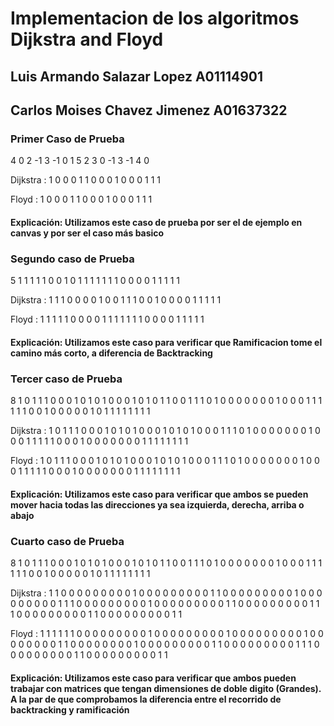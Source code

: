 # Implementacion de los algoritmos Dijkstra and Floyd

## Luis Armando Salazar Lopez A01114901

## Carlos Moises Chavez Jimenez A01637322

### Primer Caso de Prueba

4
0 2 -1 3
-1 0 1 5
2 3 0 -1
3 -1 4 0

Dijkstra :
1 0 0 0
1 1 0 0
0 1 0 0
0 1 1 1

Floyd :
1 0 0 0
1 1 0 0
0 1 0 0
0 1 1 1

#### Explicación: Utilizamos este caso de prueba por ser el de ejemplo en canvas y por ser el caso más basico

### Segundo caso de Prueba

5
1 1 1 1 1
0 0 1 0 1
1 1 1 1 1
1 0 0 0 0
1 1 1 1 1

Dijkstra :
1 1 1 0 0
0 0 1 0 0
1 1 1 0 0
1 0 0 0 0
1 1 1 1 1

Floyd :
1 1 1 1 1
0 0 0 0 1
1 1 1 1 1
1 0 0 0 0
1 1 1 1 1

#### Explicación: Utilizamos este caso para verificar que Ramificacion tome el camino más corto, a diferencia de Backtracking

### Tercer caso de Prueba

8
1 0 1 1 1 0 0 0
1 0 1 0 1 0 0 0
1 0 1 0 1 1 0 0
1 1 1 0 1 0 0 0
0 0 0 0 1 0 0 0
1 1 1 1 1 1 0 0
1 0 0 0 0 0 1 0
1 1 1 1 1 1 1 1

Dijkstra :
1 0 1 1 1 0 0 0
1 0 1 0 1 0 0 0
1 0 1 0 1 0 0 0
1 1 1 0 1 0 0 0
0 0 0 0 1 0 0 0
1 1 1 1 1 0 0 0
1 0 0 0 0 0 0 0
1 1 1 1 1 1 1 1

Floyd :
1 0 1 1 1 0 0 0
1 0 1 0 1 0 0 0
1 0 1 0 1 0 0 0
1 1 1 0 1 0 0 0
0 0 0 0 1 0 0 0
1 1 1 1 1 0 0 0
1 0 0 0 0 0 0 0
1 1 1 1 1 1 1 1

#### Explicación: Utilizamos este caso para verificar que ambos se pueden mover hacia todas las direcciones ya sea izquierda, derecha, arriba o abajo

### Cuarto caso de Prueba

8
1 0 1 1 1 0 0 0
1 0 1 0 1 0 0 0
1 0 1 0 1 1 0 0
1 1 1 0 1 0 0 0
0 0 0 0 1 0 0 0
1 1 1 1 1 1 0 0
1 0 0 0 0 0 1 0
1 1 1 1 1 1 1 1

Dijkstra :
1 1 0 0 0 0 0 0 0 0
0 1 0 0 0 0 0 0 0 0
0 1 1 0 0 0 0 0 0 0
0 0 1 0 0 0 0 0 0 0
0 0 1 1 1 0 0 0 0 0
0 0 0 0 1 0 0 0 0 0
0 0 0 0 1 1 0 0 0 0
0 0 0 0 0 1 1 1 0 0
0 0 0 0 0 0 0 1 1 0
0 0 0 0 0 0 0 0 1 1

Floyd :
1 1 1 1 1 1 0 0 0 0
0 0 0 0 0 1 0 0 0 0
0 0 0 0 0 1 0 0 0 0
0 0 0 0 0 1 0 0 0 0
0 0 0 0 1 1 0 0 0 0
0 0 0 0 1 0 0 0 0 0
0 0 0 0 1 1 0 0 0 0
0 0 0 0 0 1 1 1 0 0
0 0 0 0 0 0 0 1 1 0
0 0 0 0 0 0 0 0 1 1

#### Explicación: Utilizamos este caso para verificar que ambos pueden trabajar con matrices que tengan dimensiones de doble digito (Grandes). A la par de que comprobamos la diferencia entre el recorrido de backtracking y ramificación
